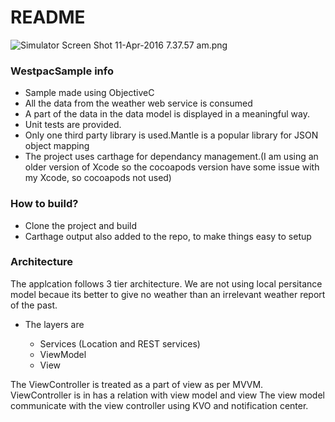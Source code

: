 # README #

![Simulator Screen Shot 11-Apr-2016 7.37.57 am.png](https://bitbucket.org/repo/KpyKbx/images/1622827225-Simulator%20Screen%20Shot%2011-Apr-2016%207.37.57%20am.png)

### WestpacSample  info ###

* Sample made using ObjectiveC
* All the data from the weather web service is consumed
* A part of the data in the data model  is displayed in a meaningful way.
* Unit tests are provided.
* Only one third party library is used.Mantle is a popular library for JSON object mapping
* The project uses carthage for dependancy management.(I am using an older version
  of Xcode so the cocoapods version have some issue with my Xcode, so cocoapods not used)

### How to build? ###

* Clone the project and build 
* Carthage output also added to the repo, to make things easy to setup

### Architecture ###

The applcation follows 3 tier architecture. We are not using local persitance model becaue 
its better to give no weather than an irrelevant weather report of the past.

* The layers are 

    * Services (Location and REST services)
    * ViewModel 
    * View  

The ViewController is treated as a part of view as per MVVM.
ViewController is in has a relation with view model and view 
The view model communicate with the view controller using KVO and
notification center.